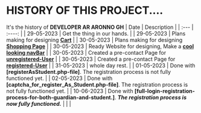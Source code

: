 # HISTORY OF THIS PROJECT....

It's the history of __DEVELOPER AR ARONNO GH__
| Date        | Description |
| :---        |    :----:   |
| 29-05-2023      | Get the thing in our hands. |
| 29-05-2023      | Plans making for designing __[Cart](Cart.md)__  |
| 30-05-2023   | Plans making for designing __[Shopping Page](shoppingPage.md)__          |
| 30-05-2023   | Ready Website for designing, Make a  __[cool looking navBar](https://aronno000.github.io/medical-our-dream-aronno/)__          |
| 30-05-2023   | Created a pre-contact Page for __[unregistered-User](./contactPage.md)__         |
| 30-05-2023   | Created a pre-contact Page for __[registered-User](./contactPage.md)__          |
| 31-05-2023   | whole day rest. |
| 01-05-2023   | Done with __[registerAsStudent.php-file]__.  The registration process is not fully functioned yet. |
| 02-05-2023   | Done with __[captcha_for_register_As_Student.php-file]__.  The registration process is not fully functioned yet. |
| 10-06-2023   | Done with __[full-login-registration-process-for-both-guardian-and-student.]__.  ***The registration process is now fully functioned.*** |
|   |  



<!-- =================================================================================================================
========================================================================================================================
======================================================================================================================= -->
